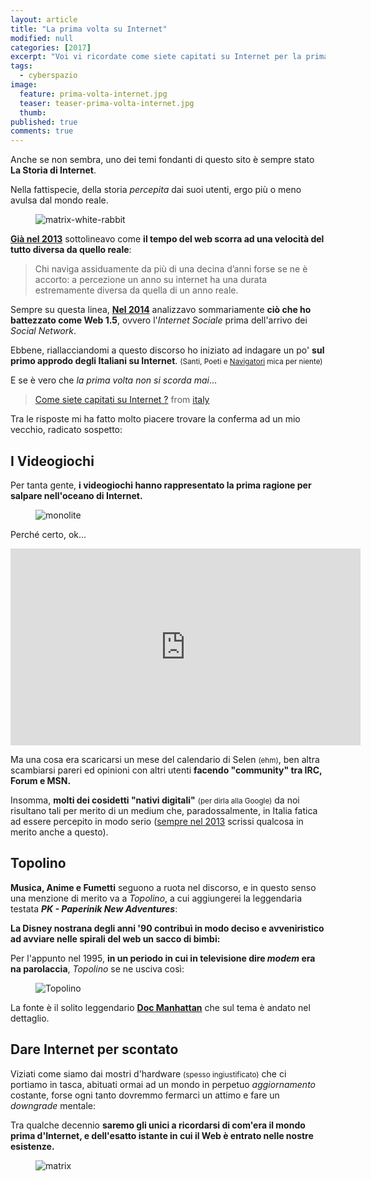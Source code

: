 ```yaml
---
layout: article
title: "La prima volta su Internet"
modified: null
categories: [2017]
excerpt: "Voi vi ricordate come siete capitati su Internet per la prima volta ?"
tags:
  - cyberspazio
image: 
  feature: prima-volta-internet.jpg
  teaser: teaser-prima-volta-internet.jpg
  thumb: 
published: true
comments: true
---
```


Anche se non sembra, uno dei temi fondanti di questo sito è sempre stato **La Storia di Internet**.

Nella fattispecie, della storia _percepita_ dai suoi utenti, ergo più o meno avulsa dal mondo reale.

<figure>
	<img src='https://5ocietyx.files.wordpress.com/2013/04/follow-the-white-rabbit-screengrab.jpg' alt='matrix-white-rabbit'>
</figure>

[**Già nel 2013**](http://xabacadabra.com/2013/web-archive-archeologia-cybernetica/) sottolineavo come **il tempo del web scorra ad una velocità del tutto diversa da quello reale**:

> Chi naviga assiduamente da più di una decina d’anni forse se ne è accorto: a percezione un anno su internet ha una durata estremamente diversa da quella di un anno reale.

Sempre su questa linea, [**Nel 2014**](http://xabacadabra.com/2014/la-storia-di-internet-e-il-web-15/) analizzavo sommariamente **ciò che ho battezzato come Web 1.5**, ovvero l'_Internet Sociale_ prima dell'arrivo dei _Social Network_.

Ebbene, riallacciandomi a questo discorso ho iniziato ad indagare un po' **sul primo approdo degli Italiani su Internet**. <small>(Santi, Poeti e <u>Navigatori</u> mica per niente)</small>

E se è vero che _la prima volta non si scorda mai_...

<blockquote class="reddit-card" data-card-created="1497851573"><a href="https://www.reddit.com/r/italy/comments/6hxzo4/come_siete_capitati_su_internet/?ref=share&ref_source=embed">Come siete capitati su Internet ?</a> from <a href="http://www.reddit.com/r/italy">italy</a></blockquote>
<script async src="//embed.redditmedia.com/widgets/platform.js" charset="UTF-8"></script>

Tra le risposte mi ha fatto molto piacere trovare la conferma ad un mio vecchio, radicato sospetto: 

## I Videogiochi

Per tanta gente, **i videogiochi hanno rappresentato la prima ragione per salpare nell'oceano di Internet.**

<figure>
<img src='https://media.giphy.com/media/RkSBVXwrISiPK/giphy.gif' alt='monolite'>
</figure>

Perché certo, ok...

<iframe width="560" height="315" src="https://www.youtube.com/embed/T-TA57L0kuc" frameborder="0" allowfullscreen></iframe>

Ma una cosa era scaricarsi un mese del calendario di Selen <small>(ehm)</small>, ben altra scambiarsi pareri ed opinioni con altri utenti **facendo "community" tra IRC, Forum e MSN.**

Insomma, **molti dei cosidetti "nativi digitali"** <small>(per dirla alla Google)</small> da noi risultano tali per merito di un medium che, paradossalmente, in Italia fatica ad essere percepito in modo serio ([sempre nel 2013](http://xabacadabra.com/2013/divulgazione-culturale-del-videogioco/) scrissi qualcosa in merito anche a questo).

## Topolino

**Musica, Anime e Fumetti** seguono a ruota nel discorso, e in questo senso una menzione di merito va a _Topolino_, a cui aggiungerei la leggendaria testata _**PK - Paperinik New Adventures**_: 

**La Disney nostrana degli anni '90 contribuì in modo deciso e avveniristico ad avviare nelle spirali del web un sacco di bimbi:** 

Per l'appunto nel 1995, **in un periodo in cui in televisione dire _modem_ era na parolaccia**, _Topolino_ se ne usciva così:

<figure>
	<img src='https://1.bp.blogspot.com/-pD9Dc9hZcq4/V7qeCGxjG6I/AAAAAAABqw8/PaI3G7oTh-YHwJuy9CL9lbmNfIXJHRVlgCLcB/s1600/1-Internet-nel-1995.jpg' alt='Topolino'>
</figure>

La fonte è il solito leggendario [**Doc Manhattan**](http://docmanhattan.blogspot.it/2016/08/come-era-internet-nel-1995.html) che sul tema è andato nel dettaglio.

## Dare Internet per scontato

Viziati come siamo dai mostri d'hardware <small>(spesso ingiustificato)</small> che ci portiamo in tasca, abituati ormai ad un mondo in perpetuo _aggiornamento_ costante, forse ogni tanto dovremmo fermarci un attimo e fare un _downgrade_ mentale:

Tra qualche decennio **saremo gli unici a ricordarsi di com'era il mondo prima d'Internet, e dell'esatto istante in cui il Web è entrato nelle nostre esistenze.**

<figure>
<img src='http://images4.fanpop.com/image/photos/22500000/Neo-in-The-Matrix-Reloaded-the-matrix-22575477-560-300.gif' alt='matrix'>
</figure>
